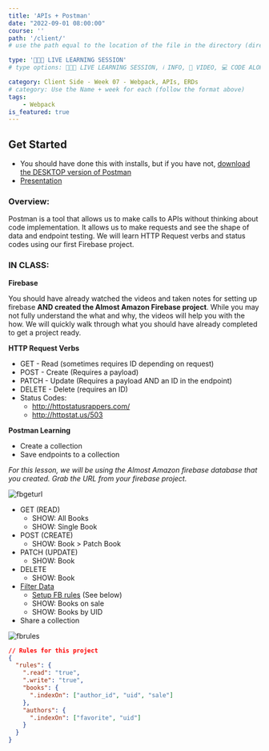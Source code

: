 ```yaml
---
title: 'APIs + Postman'
date: "2022-09-01 08:00:00"
course: ''
path: '/client/'
# use the path equal to the location of the file in the directory (directory structure)

type: '👩🏽‍🏫 LIVE LEARNING SESSION'
# type options: 👩🏽‍🏫 LIVE LEARNING SESSION, ℹ️ INFO, 🎥 VIDEO, 💻 CODE ALONG, 🥼LAB, ↩️ REVIEW/NOTES, 👥 GROUP LEARNING, 👷🏼‍♂️ GROUP PROJECT, 🧠 ASSESSMENT, 📝 ASSIGNMENT

category: Client Side - Week 07 - Webpack, APIs, ERDs
# category: Use the Name + week for each (follow the format above)
tags: 
    - Webpack
is_featured: true
---
```

## Get Started
- You should have done this with installs, but if you have not, [download the DESKTOP version of Postman](https://www.postman.com/downloads/)
- [Presentation](https://docs.google.com/presentation/d/e/2PACX-1vQ1K4xIBAWarDTsVJ4CRkEcANVAI9GcFtc8nvx_26q46xqeTfmTkTp1xB7B2voDlDlvg4bGeet0CPbF/pub?start=false&loop=false&delayms=60000)

### Overview:

Postman is a tool that allows us to make calls to APIs without thinking about code implementation. It allows us to make requests and see the shape of data and endpoint testing. We will learn HTTP Request verbs and status codes using our first Firebase project.

### IN CLASS: 
**Firebase**

You should have already watched the videos and taken notes for setting up firebase **AND created the Almost Amazon Firebase project**. While you may not fully understand the what and why, the videos will help you with the how. We will quickly walk through what you should have already completed to get a project ready.

**HTTP Request Verbs**

- GET - Read (sometimes requires ID depending on request)
- POST - Create (Requires a payload)
- PATCH - Update (Requires a payload AND an ID in the endpoint)
- DELETE - Delete (requires an ID)
- Status Codes:
  - http://httpstatusrappers.com/
  - http://httpstat.us/503 

**Postman Learning**
- Create a collection
- Save endpoints to a collection

_For this lesson, we will be using the Almost Amazon firebase database that you created. Grab the URL from your firebase project._

![fbgeturl](https://user-images.githubusercontent.com/29741570/191059293-0dc2893e-b741-4d6e-9cc5-49ca5291fb18.png)

- GET (READ)
  - SHOW: All Books
  - SHOW: Single Book
- POST (CREATE)
  - SHOW: Book > Patch Book
- PATCH (UPDATE)
  - SHOW: Book
- DELETE
  - SHOW: Book
- [Filter Data](https://firebase.google.com/docs/database/rest/retrieve-data#section-rest-filtering)
  - [Setup FB rules](https://firebase.google.com/docs/database/security/indexing-data#section-indexing-order-by-child) (See below)
  - SHOW: Books on sale
  - SHOW: Books by UID
- Share a collection

![fbrules](https://user-images.githubusercontent.com/29741570/191059608-ed6bb999-76d6-41c1-9277-01d4ce8be69e.png)

```json
// Rules for this project
{
  "rules": {
    ".read": "true",
    ".write": "true",
    "books": {
      ".indexOn": ["author_id", "uid", "sale"]
    },
    "authors": {
      ".indexOn": ["favorite", "uid"]
    }
  }
}
```
